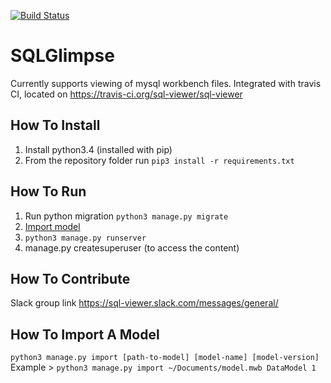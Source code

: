 [![Build Status](https://travis-ci.org/sql-viewer/SQLGlimpse.svg?branch=master)](https://travis-ci.org/sql-viewer/SQLGlimpse)

# SQLGlimpse

Currently supports viewing of mysql workbench files. 
Integrated with travis CI, located on https://travis-ci.org/sql-viewer/sql-viewer

## How To Install

1. Install python3.4 (installed with pip)
2. From the repository folder run `pip3 install -r requirements.txt`

## How To Run

1. Run python migration `python3 manage.py migrate`
2. [Import model](#how-to-import-a-model)
3. `python3 manage.py runserver`
4. manage.py createsuperuser (to access the content)

## How To Contribute

Slack group link https://sql-viewer.slack.com/messages/general/


## How To Import A Model
`python3 manage.py import [path-to-model] [model-name] [model-version]`
Example > `python3 manage.py import ~/Documents/model.mwb DataModel 1`
